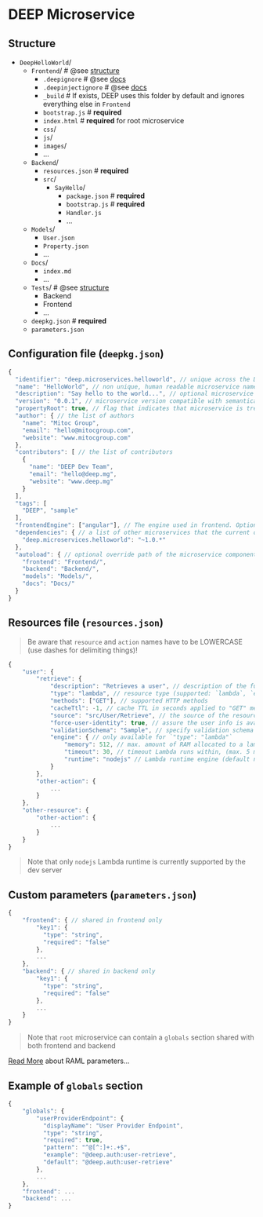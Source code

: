 DEEP Microservice
=================

Structure
---------

- `DeepHelloWorld`/
    - `Frontend`/ # @see [structure](structure/frontend.md)
        - `.deepignore` # @see [docs](config/.deepignore.md)
        - `.deepinjectignore` # @see [docs](config/.deepinjectignore.md)
        - `_build` # If exists, DEEP uses this folder by default and ignores everything else in `Frontend`
        - `bootstrap.js` # **required**
        - `index.html` # **required** for root microservice
        - `css`/
        - `js`/
        - `images`/
        - ...
    - `Backend`/ 
        - `resources.json` # **required**
        - `src`/
            - `SayHello`/
                - `package.json` # **required**
                - `bootstrap.js` # **required**
                - `Handler.js`
                - ...
    - `Models`/
        - `User.json`
        - `Property.json`
        - ...
    - `Docs`/
        - `index.md`
        - ...
    - `Tests`/ # @see [structure](test/unit_testing.md)
        - Backend
        - Frontend
        - ...
    - `deepkg.json` # **required**
    - `parameters.json`

Configuration file (`deepkg.json`)
----------------------------------

```javascript
{
  "identifier": "deep.microservices.helloworld", // unique across the DEEP, used to retrieve certain microservices in framework and system wise
  "name": "HelloWorld", // non unique, human readable microservice name
  "description": "Say hello to the world...", // optional microservice description
  "version": "0.0.1", // microservice version compatible with semantical versioning syntax (same as NPM)
  "propertyRoot": true, // flag that indicates that microservice is treated a a root one (must contain an `Frontend/index.html` file)
  "author": { // the list of authors
    "name": "Mitoc Group",
    "email": "hello@mitocgroup.com",
    "website": "www.mitocgroup.com"
  },
  "contributors": [ // the list of contributors
    {
      "name": "DEEP Dev Team",
      "email": "hello@deep.mg",
      "website": "www.deep.mg"
    }
  ],
  "tags": [
    "DEEP", "sample"
  ],
  "frontendEngine": ["angular"], // The engine used in frontend. Optional, default ["angular"]
  "dependencies": { // a list of other microservices that the current one depends on
    "deep.microservices.helloworld": "~1.0.*"
  },
  "autoload": { // optional override path of the microservice components
    "frontend": "Frontend/",
    "backend": "Backend/",
    "models": "Models/",
    "docs": "Docs/"
  }
}
```

Resources file (`resources.json`)
---------------------------------

> Be aware that `resource` and `action` names have to be LOWERCASE (use dashes for delimiting things)!

```javascript
{
    "user": {
        "retrieve": {
            "description": "Retrieves a user", // description of the functionality
            "type": "lambda", // resource type (supported: `lambda`, `external`)
            "methods": ["GET"], // supported HTTP methods
            "cacheTtl": -1, // cache TTL in seconds applied to "GET" method only (default -1 means no cache, 0 cache permanently, 1...*). On the lowest level caching is managed by AWS ApiGateway.
            "source": "src/User/Retrieve", // the source of the resource (ex. for external type: http://example.com/api/v1/users)
            "force-user-identity": true, // assure the user info is available in lambda
            "validationSchema": "Sample", // specify validation schema name (@see `deep-validation`) used to both validate payload and backend input data
            "engine": { // only available for `"type": "lambda"`
                "memory": 512, // max. amount of RAM allocated to a lambda (default 128, max. 1536) 
                "timeout": 30, // timeout Lambda runs within, (max. 5 minutes)
                "runtime": "nodejs" // Lambda runtime engine (default nodejs)
            }
        },
        "other-action": {
            ...
        }
    },
    "other-resource": {
        "other-action": {
            ...
        }
    }
}
```

> Note that only `nodejs` Lambda runtime is currently supported by the dev server

Custom parameters (`parameters.json`)
-------------------------------------

```javascript
{
    "frontend": { // shared in frontend only
        "key1": {
          "type": "string",
          "required": "false"
        },
        ...
    },
    "backend": { // shared in backend only
        "key1": {
          "type": "string",
          "required": "false"
        },
        ...
    }
}

```

> Note that `root` microservice can contain a `globals` section shared with both frontend and backend

[Read More](https://github.com/raml-org/raml-spec/blob/master/raml-0.8.md#named-parameters) about RAML parameters...

Example of `globals` section
----------------------------

```javascript
{
    "globals": {
        "userProviderEndpoint": {
          "displayName": "User Provider Endpoint",
          "type": "string",
          "required": true,
          "pattern": "^@[^:]+:.+$",
          "example": "@deep.auth:user-retrieve",
          "default": "@deep.auth:user-retrieve"
        },
        ...
    },
    "frontend": ...
    "backend": ...
}
```
